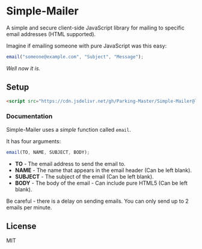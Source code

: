 # Simple-Mailer
A simple and secure client-side JavaScript library for mailing to specific email addresses (HTML supported).

Imagine if emailing someone with pure JavaScript was this easy:
```javascript
email("someone@example.com", "Subject", "Message");
```
_Well now it is._

## Setup
```html
<script src="https://cdn.jsdelivr.net/gh/Parking-Master/Simple-Mailer@latest/mailer.min.js"></script>
```

### Documentation
Simple-Mailer uses a _simple_ function called `email`.

It has four arguments:
```javascript
email(TO, NAME, SUBJECT, BODY);
```

  - **TO** \- The email address to send the email to.
  - **NAME** \- The name that appears in the email header (Can be left blank).
  - **SUBJECT** \- The subject of the email (Can be left blank).
  - **BODY** \- The body of the email \- Can include pure HTML5 (Can be left blank).

Be careful - there is a delay on sending emails. You can only send up to 2 emails per minute.

## License
MIT
